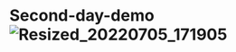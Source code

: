 # Second-day-demo![Resized_20220705_171905](https://user-images.githubusercontent.com/124106922/234074130-46a8abf6-853b-486f-9b66-834c8316276a.jpeg)
